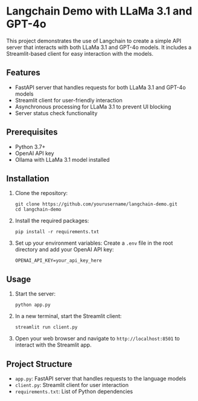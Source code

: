# Langchain Demo with LLaMa 3.1 and GPT-4o

This project demonstrates the use of Langchain to create a simple API server that interacts with both LLaMa 3.1 and GPT-4o models. It includes a Streamlit-based client for easy interaction with the models.

## Features

- FastAPI server that handles requests for both LLaMa 3.1 and GPT-4o models
- Streamlit client for user-friendly interaction
- Asynchronous processing for LLaMa 3.1 to prevent UI blocking
- Server status check functionality

## Prerequisites

- Python 3.7+
- OpenAI API key
- Ollama with LLaMa 3.1 model installed

## Installation

1. Clone the repository:
   ```
   git clone https://github.com/yourusername/langchain-demo.git
   cd langchain-demo
   ```

2. Install the required packages:
   ```
   pip install -r requirements.txt
   ```

3. Set up your environment variables:
   Create a `.env` file in the root directory and add your OpenAI API key:
   ```
   OPENAI_API_KEY=your_api_key_here
   ```

## Usage

1. Start the server:
   ```
   python app.py
   ```

2. In a new terminal, start the Streamlit client:
   ```
   streamlit run client.py
   ```

3. Open your web browser and navigate to `http://localhost:8501` to interact with the Streamlit app.

## Project Structure

- `app.py`: FastAPI server that handles requests to the language models
- `client.py`: Streamlit client for user interaction
- `requirements.txt`: List of Python dependencies